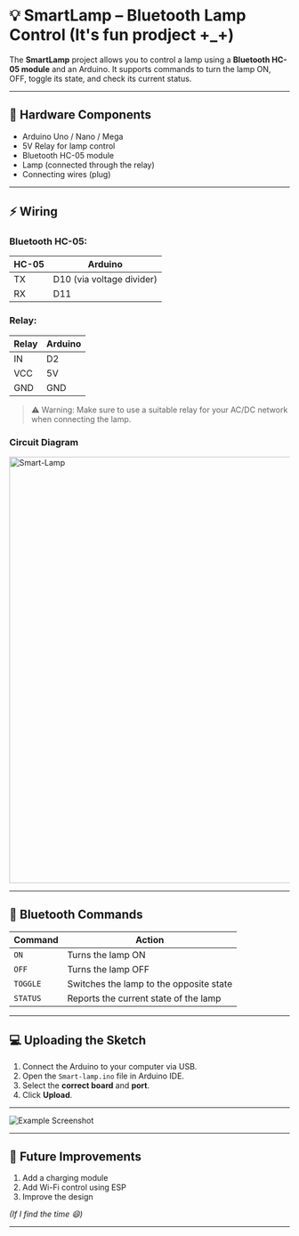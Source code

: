# 💡 SmartLamp – Bluetooth Lamp Control (It's fun prodject +_+)

The **SmartLamp** project allows you to control a lamp using a **Bluetooth HC-05 module** and an Arduino. It supports commands to turn the lamp ON, OFF, toggle its state, and check its current status.

---

## 🔧 Hardware Components

- Arduino Uno / Nano / Mega  
- 5V Relay for lamp control  
- Bluetooth HC-05 module  
- Lamp (connected through the relay)  
- Connecting wires (plug)

---

## ⚡ Wiring

### Bluetooth HC-05:

| HC-05 | Arduino |
|-------|---------|
| TX    | D10 (via voltage divider) |
| RX    | D11 |

### Relay:

| Relay | Arduino |
|-------|---------|
| IN    | D2      |
| VCC   | 5V      |
| GND   | GND     |

> ⚠️ Warning: Make sure to use a suitable relay for your AC/DC network when connecting the lamp.

### Circuit Diagram
<img width="1027" height="766" alt="Smart-Lamp" src="https://github.com/user-attachments/assets/63cd082d-1f2c-4231-9979-23bad69d6d6e" />

---

## 📡 Bluetooth Commands

| Command   | Action                                           |
|-----------|--------------------------------------------------|
| `ON`      | Turns the lamp ON                                |
| `OFF`     | Turns the lamp OFF                               |
| `TOGGLE`  | Switches the lamp to the opposite state         |
| `STATUS`  | Reports the current state of the lamp           |

---

## 💻 Uploading the Sketch

1. Connect the Arduino to your computer via USB.  
2. Open the `Smart-lamp.ino` file in Arduino IDE.  
3. Select the **correct board** and **port**.  
4. Click **Upload**.  

---


![Example Screenshot](https://github.com/user-attachments/assets/118490be-6e33-466d-a502-3b3ced9fc31f)

---

## 🔮 Future Improvements

1. Add a charging module  
2. Add Wi-Fi control using ESP  
3. Improve the design  

*(If I find the time 😄)*

---

